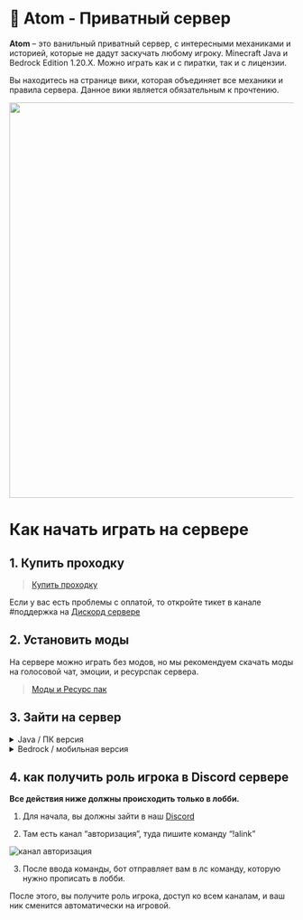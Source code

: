# 💫 Atom - Приватный сервер
**Atom** – это ванильный приватный сервер, с интересными механиками и историей, которые не дадут заскучать любому игроку.
Minecraft Java и Bedrock Edition 1.20.X. Можно играть как и с пиратки, так и с лицензии.

Вы находитесь на странице вики, которая объединяет все механики и правила сервера. Данное вики является обязательным к прочтению. 

<p align="center">
<img src="https://imgur.com/5K0FJR0.png" width="700" align="center">
</p>

# Как начать играть на сервере

## 1. Купить проходку
> [Купить проходку](https://atomine.xyz/buy)

Если у вас есть проблемы с оплатой, то откройте тикет в канале #поддержка на [Дискорд сервере](https://atomine.xyz/discord)

## 2. Установить моды
На сервере можно играть без модов, но мы рекомендуем скачать моды на голосовой чат, эмоции, и ресурспак сервера.
> [Моды и Ресурс пак](https://atomine.xyz/wiki/require/emotecraft)

## 3. Зайти на сервер

<details>
    <summary>Java / ПК версия</summary>
    <p>

````
ip для java - play.atomine.xyz
````

![Окно добавления сервера в java](https://cdn.discordapp.com/attachments/1021306399382306846/1135913685915799583/image.png)
</p>
</details>

<details>
    <summary>Bedrock / мобильная версия</summary>
    <p>На сервер так же можно зайти с бедрока! 

Это значит, что вы не только можете заходить на сервер в поездках и при отсутствии ПК, но и звать своих друзей без ПК играть на нашем сервере вместе!

````
ip для бедрока - bedrock.atomine.xyz
порт - 25734
````

заполненные поля должны выглядеть вот так:

![Окно добавления сервера в бедрок](https://cdn.discordapp.com/attachments/1057405684980916264/1134852383311155200/Screenshot_1.png)

</p>
</details>

## 4. как получить роль игрока в Discord сервере
**Все действия ниже должны происходить только в лобби.**

1. Для начала, вы должны зайти в наш [Discord](https://atomine.xyz/discord) 

2. Там есть канал “авторизация”, туда пишите команду “!alink” 

![канал авторизация](https://2376298745-files.gitbook.io/~/files/v0/b/gitbook-x-prod.appspot.com/o/spaces%2FiafV1IVuYhXRQw30ttj9%2Fuploads%2FBEwd1HjpaXbqbnELmOZO%2Fimage.png?alt=media&token=13b5c5fe-b3ec-4877-b274-ff3d7502f6de)

3. После ввода команды, бот отправляет вам в лс команду, которую нужно прописать в лобби.

После этого, вы получите роль игрока, доступ ко всем каналам, и ваш ник сменится автоматически на игровой.
